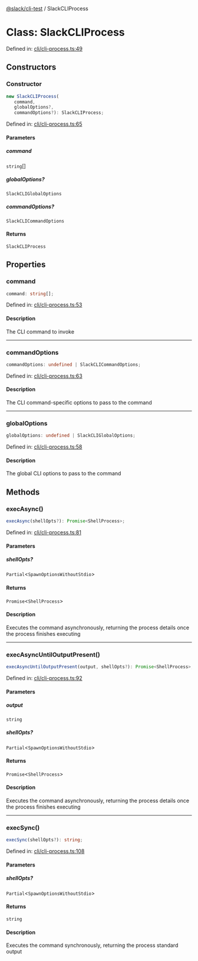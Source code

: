 [@slack/cli-test](../index.md) / SlackCLIProcess

# Class: SlackCLIProcess

Defined in: [cli/cli-process.ts:49](https://github.com/slackapi/node-slack-sdk/blob/main/packages/cli-test/src/cli/cli-process.ts#L49)

## Constructors

### Constructor

```ts
new SlackCLIProcess(
   command, 
   globalOptions?, 
   commandOptions?): SlackCLIProcess;
```

Defined in: [cli/cli-process.ts:65](https://github.com/slackapi/node-slack-sdk/blob/main/packages/cli-test/src/cli/cli-process.ts#L65)

#### Parameters

##### command

`string`[]

##### globalOptions?

`SlackCLIGlobalOptions`

##### commandOptions?

`SlackCLICommandOptions`

#### Returns

`SlackCLIProcess`

## Properties

### command

```ts
command: string[];
```

Defined in: [cli/cli-process.ts:53](https://github.com/slackapi/node-slack-sdk/blob/main/packages/cli-test/src/cli/cli-process.ts#L53)

#### Description

The CLI command to invoke

***

### commandOptions

```ts
commandOptions: undefined | SlackCLICommandOptions;
```

Defined in: [cli/cli-process.ts:63](https://github.com/slackapi/node-slack-sdk/blob/main/packages/cli-test/src/cli/cli-process.ts#L63)

#### Description

The CLI command-specific options to pass to the command

***

### globalOptions

```ts
globalOptions: undefined | SlackCLIGlobalOptions;
```

Defined in: [cli/cli-process.ts:58](https://github.com/slackapi/node-slack-sdk/blob/main/packages/cli-test/src/cli/cli-process.ts#L58)

#### Description

The global CLI options to pass to the command

## Methods

### execAsync()

```ts
execAsync(shellOpts?): Promise<ShellProcess>;
```

Defined in: [cli/cli-process.ts:81](https://github.com/slackapi/node-slack-sdk/blob/main/packages/cli-test/src/cli/cli-process.ts#L81)

#### Parameters

##### shellOpts?

`Partial`\<`SpawnOptionsWithoutStdio`\>

#### Returns

`Promise`\<`ShellProcess`\>

#### Description

Executes the command asynchronously, returning the process details once the process finishes executing

***

### execAsyncUntilOutputPresent()

```ts
execAsyncUntilOutputPresent(output, shellOpts?): Promise<ShellProcess>;
```

Defined in: [cli/cli-process.ts:92](https://github.com/slackapi/node-slack-sdk/blob/main/packages/cli-test/src/cli/cli-process.ts#L92)

#### Parameters

##### output

`string`

##### shellOpts?

`Partial`\<`SpawnOptionsWithoutStdio`\>

#### Returns

`Promise`\<`ShellProcess`\>

#### Description

Executes the command asynchronously, returning the process details once the process finishes executing

***

### execSync()

```ts
execSync(shellOpts?): string;
```

Defined in: [cli/cli-process.ts:108](https://github.com/slackapi/node-slack-sdk/blob/main/packages/cli-test/src/cli/cli-process.ts#L108)

#### Parameters

##### shellOpts?

`Partial`\<`SpawnOptionsWithoutStdio`\>

#### Returns

`string`

#### Description

Executes the command synchronously, returning the process standard output
